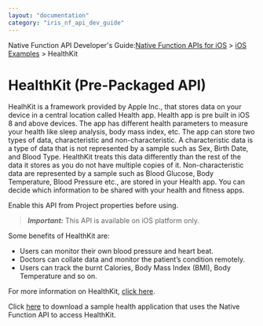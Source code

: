 ```yaml
---
layout: "documentation"
category: "iris_nf_api_dev_guide"
---
```

                           

Native Function API Developer's Guide:[Native Function APIs for iOS](native_function_apis_for_ios.html) > [iOS Examples](ios_examples.html) > HealthKit

HealthKit (Pre-Packaged API)
============================

HealhKit is a framework provided by Apple Inc., that stores data on your device in a central location called Health app. Health app is pre built in iOS 8 and above devices. The app has different health parameters to measure your health like sleep analysis, body mass index, etc. The app can store two types of data, characteristic and non-characteristic. A characteristic data is a type of data that is not represented by a sample such as Sex, Birth Date, and Blood Type. HealthKit treats this data differently than the rest of the data it stores as you do not have multiple copies of it. Non-characteristic data are represented by a sample such as Blood Glucose, Body Temperature, Blood Pressure etc., are stored in your Health app. You can decide which information to be shared with your health and fitness apps.

Enable this API from Project properties before using.

> **_Important:_** This API is available on iOS platform only.

Some benefits of HealthKit are:

*   Users can monitor their own blood pressure and heart beat.
*   Doctors can collate data and monitor the patient’s condition remotely.
*   Users can track the burnt Calories, Body Mass Index (BMI), Body Temperature and so on.

For more information on HealthKit, [click here](https://developer.apple.com/library/ios/documentation/HealthKit/Reference/HealthKit_Framework/index.html#//apple_ref/doc/uid/TP40014707).

Click [here](https://github.com/voltmx/VoltMXJSBindings_HealthKit) to download a sample health application that uses the Native Function API to access HealthKit.
